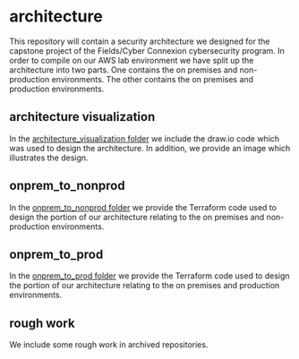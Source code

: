 # architecture

This repository will contain a security architecture we designed for the capstone project of the Fields/Cyber Connexion cybersecurity program. In order to compile on our AWS lab environment we have split up the architecture into two parts. One contains the on premises and non-production environments. The other contains the on premises and production environments.

## architecture visualization

In the [architecture_visualization folder](https://github.com/TeamPrius/architecture/tree/main/architecture_visualization) we include the draw.io code which was used to design the architecture. In addition, we provide an image which illustrates the design.

## onprem_to_nonprod

In the [onprem_to_nonprod folder](https://github.com/TeamPrius/architecture/tree/main/onprem_to_nonprod) we provide the Terraform code used to design the portion of our architecture relating to the on premises and non-production environments.

## onprem_to_prod

In the [onprem_to_prod folder](https://github.com/TeamPrius/architecture/tree/main/onprem_to_prod) we provide the Terraform code used to design the portion of our architecture relating to the on premises and production environments.

## rough work

We include some rough work in archived repositories.
